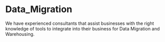 # Data_Migration
We have experienced consultants that assist businesses with the right knowledge of tools to integrate into their business for Data Migration and Warehousing.
